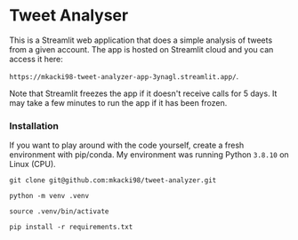 # Tweet Analyser

This is a Streamlit web application that does a simple analysis of tweets from a given account. The app is hosted on Streamlit cloud and you can access it here:

`https://mkacki98-tweet-analyzer-app-3ynagl.streamlit.app/`.

Note that Streamlit freezes the app if it doesn't receive calls for 5 days. It may take a few minutes to run the app if it has been frozen.

### Installation

If you want to play around with the code yourself, create a fresh environment with pip/conda. My environment was running Python `3.8.10` on Linux (CPU).

`git clone git@github.com:mkacki98/tweet-analyzer.git`

`python -m venv .venv`

`source .venv/bin/activate`

`pip install -r requirements.txt`

